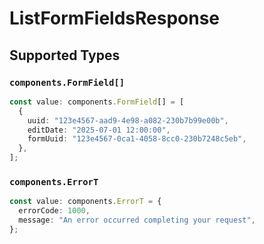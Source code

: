 # ListFormFieldsResponse


## Supported Types

### `components.FormField[]`

```typescript
const value: components.FormField[] = [
  {
    uuid: "123e4567-aad9-4e98-a082-230b7b99e00b",
    editDate: "2025-07-01 12:00:00",
    formUuid: "123e4567-0ca1-4058-8cc0-230b7248c5eb",
  },
];
```

### `components.ErrorT`

```typescript
const value: components.ErrorT = {
  errorCode: 1000,
  message: "An error occurred completing your request",
};
```

